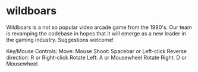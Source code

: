 # wildboars

Wildboars is a not so popular video arcade game from the 1980's.
Our team is revamping the codebase in hopes that it will emerge as a new leader in the gaming industry.
Suggestions welcome!

Key/Mouse Controls:
Move: Mouse
Shoot: Spacebar or Left-click
Reverse direction: R or Right-click
Rotate Left: A or Mousewheel
Rotate Right: D or Mousewheel
